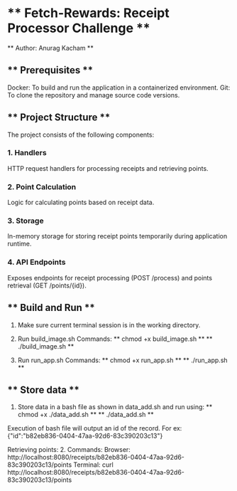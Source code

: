 # ** Fetch-Rewards: Receipt Processor Challenge **

** Author: Anurag Kacham **

## ** Prerequisites **
Docker: To build and run the application in a containerized environment.
Git: To clone the repository and manage source code versions.

## ** Project Structure **
The project consists of the following components:

### 1. Handlers
HTTP request handlers for processing receipts and retrieving points.

### 2. Point Calculation
Logic for calculating points based on receipt data.

### 3. Storage
In-memory storage for storing receipt points temporarily during application runtime.

### 4. API Endpoints
Exposes endpoints for receipt processing (POST /process) and points retrieval (GET /points/{id}).

## ** Build and Run **
1. Make sure current terminal session is in the working directory.

2. Run build_image.sh
Commands:
** chmod +x build_image.sh **
** ./build_image.sh **

3. Run run_app.sh
Commands:
** chmod +x run_app.sh **
** ./run_app.sh **

## ** Store data **
1. Store data in a bash file as shown in data_add.sh and run using:
** chmod +x ./data_add.sh **
** ./data_add.sh **

Execution of bash file will output an id of the record. For ex: {"id":"b82eb836-0404-47aa-92d6-83c390203c13"}

Retrieving points:
2. Commands:
Browser: http://localhost:8080/receipts/b82eb836-0404-47aa-92d6-83c390203c13/points
Terminal: curl http://localhost:8080/receipts/b82eb836-0404-47aa-92d6-83c390203c13/points
